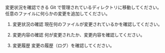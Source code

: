 変更状況を確認できる
Git で管理されているディレクトリに移動してください。任意のファイルに何らかの変更を追加してください。

1. 変更状況の確認
   現在何のファイルが変更されているかを確認してください。

2. 変更内容の確認
   何が変更されたか、変更内容を確認してください。

3. 変更履歴
   変更の履歴（ログ）を確認してください。
